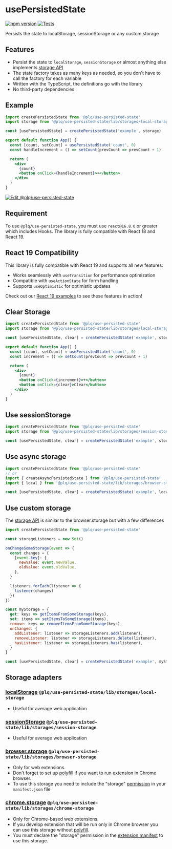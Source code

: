 # usePersistedState
[![npm version](https://badge.fury.io/js/@plq%2Fuse-persisted-state.svg)](https://www.npmjs.com/package/@plq/use-persisted-state)
[![Tests](https://github.com/Akurganow/use-persisted-state/actions/workflows/main.yml/badge.svg?branch=master)](https://github.com/Akurganow/use-persisted-state/actions/workflows/main.yml)

Persists the state to localStorage, sessionStorage or any custom storage

## Features

- Persist the state to `localStorage`, `sessionStorage` or almost anything else implements [storage API](https://github.com/Akurganow/use-persisted-state/blob/master/docs/storage-api.md)
- The state factory takes as many keys as needed, so you don't have to call the factory for each variable
- Written with the TypeScript, the definitions go with the library
- No third-party dependencies

## Example

```jsx
import createPersistedState from '@plq/use-persisted-state'
import storage from '@plq/use-persisted-state/lib/storages/local-storage'

const [usePersistedState] = createPersistedState('example', storage)

export default function App() {
  const [count, setCount] = usePersistedState('count', 0)
  const handleIncrement = () => setCount(prevCount => prevCount + 1)

  return (
    <div>
      {count}
      <button onClick={handleIncrement}>+</button>
    </div>
  )
}
```

[![Edit @plq/use-persisted-state](https://codesandbox.io/static/img/play-codesandbox.svg)](https://codesandbox.io/s/plquse-persisted-state-ob2od?fontsize=14)

## Requirement
To use `@plq/use-persisted-state`, you must use `react@16.8.0` or greater which includes Hooks.
The library is fully compatible with React 18 and React 19.

## React 19 Compatibility

This library is fully compatible with React 19 and supports all new features:
- Works seamlessly with `useTransition` for performance optimization
- Compatible with `useActionState` for form handling
- Supports `useOptimistic` for optimistic updates

Check out our [React 19 examples](./demo/src/examples/) to see these features in action!

## Clear Storage
```jsx
import createPersistedState from '@plq/use-persisted-state'
import storage from '@plq/use-persisted-state/lib/storages/local-storage'

const [usePersistedState, clear] = createPersistedState('example', storage)

export default function App() {
  const [count, setCount] = usePersistedState('count', 0)
  const increment = () => setCount(prevCount => prevCount + 1)

  return (
    <div>
      {count}
      <button onClick={increment}>+</button>
      <button onClick={clear}>Clear</button>
    </div>
  )
}
```
## Use sessionStorage
```jsx
import createPersistedState from '@plq/use-persisted-state'
import storage from '@plq/use-persisted-state/lib/storages/session-storage'

const [usePersistedState, clear] = createPersistedState('example', storage)
```
## Use async storage
```jsx
import createPersistedState from '@plq/use-persisted-state'
// or
import { createAsyncPersistedState } from '@plq/use-persisted-state'
import { local } from '@plq/use-persisted-state/lib/storages/browser-storage'

const [usePersistedState, clear] = createPersistedState('example', local)
```
## Use custom storage

The [storage API](https://github.com/Akurganow/use-persisted-state/blob/master/docs/storage-api.md) is similar to the browser.storage but with a few differences

```jsx
import createPersistedState from '@plq/use-persisted-state'

const storageListeners = new Set()

onChangeSomeStorage(event => {
  const changes = {
    [event.key]: {
      newValue: event.newValue,
      oldValue: event.oldValue,
    },
  }

  listeners.forEach(listener => {
    listener(changes)
  })
})

const myStorage = {
  get: keys => getItemsFromSomeStorage(keys),
  set: items => setItemsToSomeStorage(items),
  remove: keys => removeItemsFromSomeStorage(keys),
  onChanged: {
    addListener: listener => storageListeners.add(listener),
    removeListener: listener => storageListeners.delete(listener),
    hasListener: listener => storageListeners.has(listener),
  }
}

const [usePersistedState, clear] = createPersistedState('example', myStorage)
```
## Storage adapters
### [localStorage](https://developer.mozilla.org/docs/Web/API/Window/localStorage) `@plq/use-persisted-state/lib/storages/local-storage`
  - Useful for average web application
### [sessionStorage](https://developer.mozilla.org/docs/Web/API/Window/sessionStorage) `@plq/use-persisted-state/lib/storages/session-storage`
  - Useful for average web application
### [browser.storage](https://developer.mozilla.org/docs/Mozilla/Add-ons/WebExtensions/API/storage) `@plq/use-persisted-state/lib/storages/browser-storage`
  - Only for web extensions.
  - Don't forget to set up [polyfill](https://github.com/mozilla/webextension-polyfill) if you want to run extension in Chrome browser.
  - To use this storage you need to include the "storage" [permission](https://developer.mozilla.org/docs/Mozilla/Add-ons/WebExtensions/manifest.json/permissions) in your `manifest.json` file
### [chrome.storage](https://developer.chrome.com/apps/storage) `@plq/use-persisted-state/lib/storages/chrome-storage`
  - Only for Chrome-based web extensions.
  - If you develop extension that will be run only in Chrome browser you can use this storage without [polyfill](https://github.com/mozilla/webextension-polyfill).
  - You must declare the "storage" permission in the [extension manifest](https://developer.chrome.com/apps/manifest) to use this storage.
